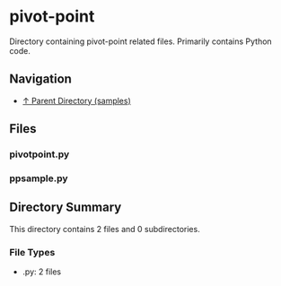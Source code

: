 # pivot-point

Directory containing pivot-point related files. Primarily contains Python code.

## Navigation

* [↑ Parent Directory (samples)](../README.md)

## Files

### pivotpoint.py



### ppsample.py




## Directory Summary

This directory contains 2 files and 0 subdirectories.

### File Types

* .py: 2 files
